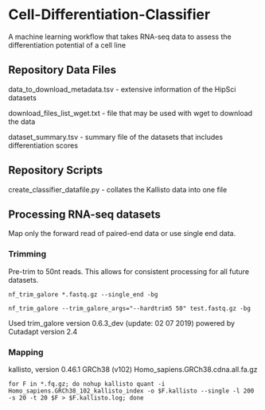 # Cell-Differentiation-Classifier
A machine learning workflow that takes RNA-seq data to assess the differentiation potential of a cell line

## Repository Data Files
data_to_download_metadata.tsv - extensive information of the HipSci datasets

download_files_list_wget.txt - file that may be used with wget to download the data

dataset_summary.tsv - summary file of the datasets that includes differentiation scores

## Repository Scripts
create_classifier_datafile.py - collates the Kallisto data into one file


## Processing RNA-seq datasets
Map only the forward read of paired-end data or use single end data.  

### Trimming
Pre-trim to 50nt reads. This allows for consistent processing for all future datasets.

    nf_trim_galore *.fastq.gz --single_end -bg

    nf_trim_galore --trim_galore_args="--hardtrim5 50" test.fastq.gz -bg

Used trim_galore version 0.6.3_dev (update: 02 07 2019) powered by Cutadapt version 2.4

### Mapping
kallisto, version 0.46.1
GRCh38 (v102)
Homo_sapiens.GRCh38.cdna.all.fa.gz

    for F in *.fq.gz; do nohup kallisto quant -i Homo_sapiens.GRCh38_102_kallisto_index -o $F.kallisto --single -l 200 -s 20 -t 20 $F > $F.kallisto.log; done
